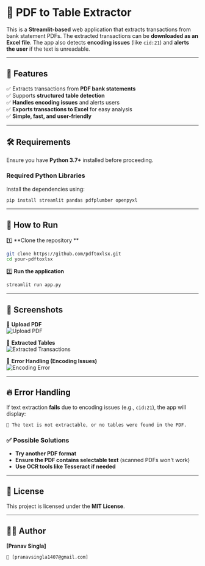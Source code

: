 
# 📄 PDF to Table Extractor

This is a **Streamlit-based** web application that extracts transactions from bank statement PDFs. The extracted transactions can be **downloaded as an Excel file**. The app also detects **encoding issues** (like `cid:21`) and **alerts the user** if the text is unreadable.

---

## 🚀 Features
✅ Extracts transactions from **PDF bank statements**  
✅ Supports **structured table detection**  
✅ **Handles encoding issues** and alerts users  
✅ **Exports transactions to Excel** for easy analysis  
✅ **Simple, fast, and user-friendly**  

---

## 🛠 Requirements  

Ensure you have **Python 3.7+** installed before proceeding.  

### **Required Python Libraries**  
Install the dependencies using:  

```sh
pip install streamlit pandas pdfplumber openpyxl
```

---

## 📂 How to Run  

1️⃣ **Clone the repository **  
```sh
git clone https://github.com/pdftoxlsx.git
cd your-pdftoxlsx
```

2️⃣ **Run the application**  
```sh
streamlit run app.py
```

---

## 📸 Screenshots  

🔹 **Upload PDF**  
![Upload PDF](https://github.com/user-attachments/assets/dc631394-8c66-4be7-8cfb-5840bf6b0a15)  

🔹 **Extracted Tables**  
![Extracted Transactions](https://github.com/user-attachments/assets/10249105-3da6-474a-825f-cfd1cf65a1f0)  

🔹 **Error Handling (Encoding Issues)**  
![Encoding Error](https://github.com/user-attachments/assets/94a046a5-359e-4f49-b156-a009eb51f1b9)  

---

## 🔥 Error Handling  

If text extraction **fails** due to encoding issues (e.g., `cid:21`), the app will display:  

```
🚫 The text is not extractable, or no tables were found in the PDF.
```

### ✅ **Possible Solutions**  
- **Try another PDF format**  
- **Ensure the PDF contains selectable text** (scanned PDFs won't work)  
- **Use OCR tools like Tesseract if needed**  

---

## 📜 License  
This project is licensed under the **MIT License**.

---

## 👨‍💻 Author  
**[Pranav Singla]**  
```
📧 [pranavsingla1407@gmail.com]  
```
